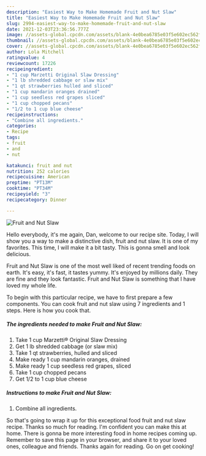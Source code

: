 ```yaml
---
description: "Easiest Way to Make Homemade Fruit and Nut Slaw"
title: "Easiest Way to Make Homemade Fruit and Nut Slaw"
slug: 2994-easiest-way-to-make-homemade-fruit-and-nut-slaw
date: 2021-12-03T23:36:56.777Z
image: //assets-global.cpcdn.com/assets/blank-4e0bea6785e03f5e602ec562f230caae08da540cada707380b4fe1bbebba43da.png
thumbnail: //assets-global.cpcdn.com/assets/blank-4e0bea6785e03f5e602ec562f230caae08da540cada707380b4fe1bbebba43da.png
cover: //assets-global.cpcdn.com/assets/blank-4e0bea6785e03f5e602ec562f230caae08da540cada707380b4fe1bbebba43da.png
author: Lola Mitchell
ratingvalue: 4
reviewcount: 17226
recipeingredient:
- "1 cup Marzetti Original Slaw Dressing"
- "1 lb shredded cabbage or slaw mix"
- "1 qt strawberries hulled and sliced"
- "1 cup mandarin oranges drained"
- "1 cup seedless red grapes sliced"
- "1 cup chopped pecans"
- "1/2 to 1 cup blue cheese"
recipeinstructions:
- "Combine all ingredients."
categories:
- Recipe
tags:
- fruit
- and
- nut

katakunci: fruit and nut 
nutrition: 252 calories
recipecuisine: American
preptime: "PT13M"
cooktime: "PT34M"
recipeyield: "3"
recipecategory: Dinner

---
```



![Fruit and Nut Slaw](//assets-global.cpcdn.com/assets/blank-4e0bea6785e03f5e602ec562f230caae08da540cada707380b4fe1bbebba43da.png)

Hello everybody, it's me again, Dan, welcome to our recipe site. Today, I will show you a way to make a distinctive dish, fruit and nut slaw. It is one of my favorites. This time, I will make it a bit tasty. This is gonna smell and look delicious.



Fruit and Nut Slaw is one of the most well liked of recent trending foods on earth. It's easy, it's fast, it tastes yummy. It's enjoyed by millions daily. They are fine and they look fantastic. Fruit and Nut Slaw is something that I have loved my whole life.


To begin with this particular recipe, we have to first prepare a few components. You can cook fruit and nut slaw using 7 ingredients and 1 steps. Here is how you cook that.

<!--inarticleads1-->

##### The ingredients needed to make Fruit and Nut Slaw:

1. Take 1 cup Marzetti® Original Slaw Dressing
1. Get 1 lb shredded cabbage (or slaw mix)
1. Take 1 qt strawberries, hulled and sliced
1. Make ready 1 cup mandarin oranges, drained
1. Make ready 1 cup seedless red grapes, sliced
1. Take 1 cup chopped pecans
1. Get 1/2 to 1 cup blue cheese




<!--inarticleads2-->

##### Instructions to make Fruit and Nut Slaw:

1. Combine all ingredients.




So that's going to wrap it up for this exceptional food fruit and nut slaw recipe. Thanks so much for reading. I'm confident you can make this at home. There is gonna be more interesting food in home recipes coming up. Remember to save this page in your browser, and share it to your loved ones, colleague and friends. Thanks again for reading. Go on get cooking!
